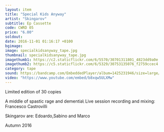```yaml
---
layout: item
title: "Special Kids Anyway"
artist: "Skingarov"
subtitle: Ep Cassette
code: CWRD 05
price: "6.00"
soldout:
date: 2016-11-01 01:16:17 +0100
bgimage: 
image: specialkidsanyway_tape.jpg
thumbnail: specialkidsanyway_tape.jpg
imagethumb1: https://c2.staticflickr.com/6/5570/30701311801_4823dd9a0e.jpg
imagethumb2: https://c5.staticflickr.com/6/5329/30753135076_f2759ccec4.jpg
category: tape
sound: https://bandcamp.com/EmbeddedPlayer/album=1425231946/size=large/bgcol=333333/linkcol=ffffff/tracklist=false/artwork=small/transparent=true/
video: "https://www.youtube.com/embed/b8xqw5ULXMw"
---
```


Limited edition of 30 copies

A middle of spastic rage and dementia\\
Live session recording and mixing: Francesco Castrovilli 

Skingarov are: Edoardo,Sabino and Marco

Autumn 2016